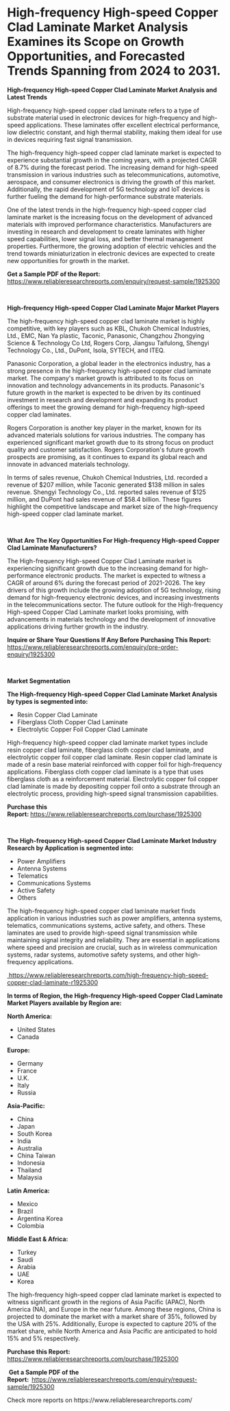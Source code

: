 <p><h1>High-frequency High-speed Copper Clad Laminate Market Analysis Examines its Scope on Growth Opportunities, and Forecasted Trends Spanning from 2024 to 2031.</h1></p><p><strong>High-frequency High-speed Copper Clad Laminate Market Analysis and Latest Trends</strong></p>
<p><p>High-frequency high-speed copper clad laminate refers to a type of substrate material used in electronic devices for high-frequency and high-speed applications. These laminates offer excellent electrical performance, low dielectric constant, and high thermal stability, making them ideal for use in devices requiring fast signal transmission.</p><p>The high-frequency high-speed copper clad laminate market is expected to experience substantial growth in the coming years, with a projected CAGR of 8.7% during the forecast period. The increasing demand for high-speed transmission in various industries such as telecommunications, automotive, aerospace, and consumer electronics is driving the growth of this market. Additionally, the rapid development of 5G technology and IoT devices is further fueling the demand for high-performance substrate materials.</p><p>One of the latest trends in the high-frequency high-speed copper clad laminate market is the increasing focus on the development of advanced materials with improved performance characteristics. Manufacturers are investing in research and development to create laminates with higher speed capabilities, lower signal loss, and better thermal management properties. Furthermore, the growing adoption of electric vehicles and the trend towards miniaturization in electronic devices are expected to create new opportunities for growth in the market.</p></p>
<p><strong>Get a Sample PDF of the Report:&nbsp;</strong> <a href="https://www.reliableresearchreports.com/enquiry/request-sample/1925300">https://www.reliableresearchreports.com/enquiry/request-sample/1925300</a></p>
<p>&nbsp;</p>
<p><strong>High-frequency High-speed Copper Clad Laminate Major Market Players</strong></p>
<p><p>The high-frequency high-speed copper clad laminate market is highly competitive, with key players such as KBL, Chukoh Chemical Industries, Ltd., EMC, Nan Ya plastic, Taconic, Panasonic, Changzhou Zhongying Science & Technology Co Ltd, Rogers Corp, Jiangsu Taifulong, Shengyi Technology Co., Ltd., DuPont, Isola, SYTECH, and ITEQ.</p><p>Panasonic Corporation, a global leader in the electronics industry, has a strong presence in the high-frequency high-speed copper clad laminate market. The company's market growth is attributed to its focus on innovation and technology advancements in its products. Panasonic's future growth in the market is expected to be driven by its continued investment in research and development and expanding its product offerings to meet the growing demand for high-frequency high-speed copper clad laminates.</p><p>Rogers Corporation is another key player in the market, known for its advanced materials solutions for various industries. The company has experienced significant market growth due to its strong focus on product quality and customer satisfaction. Rogers Corporation's future growth prospects are promising, as it continues to expand its global reach and innovate in advanced materials technology.</p><p>In terms of sales revenue, Chukoh Chemical Industries, Ltd. recorded a revenue of $207 million, while Taconic generated $138 million in sales revenue. Shengyi Technology Co., Ltd. reported sales revenue of $125 million, and DuPont had sales revenue of $58.4 billion. These figures highlight the competitive landscape and market size of the high-frequency high-speed copper clad laminate market.</p></p>
<p>&nbsp;</p>
<p><strong>What Are The Key Opportunities For High-frequency High-speed Copper Clad Laminate Manufacturers?</strong></p>
<p><p>The High-frequency High-speed Copper Clad Laminate market is experiencing significant growth due to the increasing demand for high-performance electronic products. The market is expected to witness a CAGR of around 6% during the forecast period of 2021-2026. The key drivers of this growth include the growing adoption of 5G technology, rising demand for high-frequency electronic devices, and increasing investments in the telecommunications sector. The future outlook for the High-frequency High-speed Copper Clad Laminate market looks promising, with advancements in materials technology and the development of innovative applications driving further growth in the industry.</p></p>
<p><strong>Inquire or Share Your Questions If Any Before Purchasing This Report:</strong> <a href="https://www.reliableresearchreports.com/enquiry/pre-order-enquiry/1925300">https://www.reliableresearchreports.com/enquiry/pre-order-enquiry/1925300</a></p>
<p>&nbsp;</p>
<p><strong>Market Segmentation</strong></p>
<p><strong>The High-frequency High-speed Copper Clad Laminate Market Analysis by types is segmented into:</strong></p>
<p><ul><li>Resin Copper Clad Laminate</li><li>Fiberglass Cloth Copper Clad Laminate</li><li>Electrolytic Copper Foil Copper Clad Laminate</li></ul></p>
<p><p>High-frequency high-speed copper clad laminate market types include resin copper clad laminate, fiberglass cloth copper clad laminate, and electrolytic copper foil copper clad laminate. Resin copper clad laminate is made of a resin base material reinforced with copper foil for high-frequency applications. Fiberglass cloth copper clad laminate is a type that uses fiberglass cloth as a reinforcement material. Electrolytic copper foil copper clad laminate is made by depositing copper foil onto a substrate through an electrolytic process, providing high-speed signal transmission capabilities.</p></p>
<p><strong>Purchase this Report:&nbsp;</strong><a href="https://www.reliableresearchreports.com/purchase/1925300">https://www.reliableresearchreports.com/purchase/1925300</a></p>
<p>&nbsp;</p>
<p><strong>The High-frequency High-speed Copper Clad Laminate Market Industry Research by Application is segmented into:</strong></p>
<p><ul><li>Power Amplifiers</li><li>Antenna Systems</li><li>Telematics</li><li>Communications Systems</li><li>Active Safety</li><li>Others</li></ul></p>
<p><p>The high-frequency high-speed copper clad laminate market finds application in various industries such as power amplifiers, antenna systems, telematics, communications systems, active safety, and others. These laminates are used to provide high-speed signal transmission while maintaining signal integrity and reliability. They are essential in applications where speed and precision are crucial, such as in wireless communication systems, radar systems, automotive safety systems, and other high-frequency applications.</p></p>
<p><a href="https://www.reliableresearchreports.com/high-frequency-high-speed-copper-clad-laminate-r1925300">&nbsp;https://www.reliableresearchreports.com/high-frequency-high-speed-copper-clad-laminate-r1925300</a></p>
<p><strong>In terms of Region, the High-frequency High-speed Copper Clad Laminate Market Players available by Region are:</strong></p>
<p>
    <p> <strong> North America: </strong>
        <ul>
            <li>United States</li>
            <li>Canada</li>
        </ul>
        </p> 
    <p> <strong> Europe: </strong>
        <ul>
            <li>Germany</li>
            <li>France</li>
            <li>U.K.</li>
            <li>Italy</li>
            <li>Russia</li>
        </ul>
        </p> 
    <p> <strong> Asia-Pacific: </strong>
        <ul>
            <li>China</li>
            <li>Japan</li>
            <li>South Korea</li>
            <li>India</li>
            <li>Australia</li>
            <li>China Taiwan</li>
            <li>Indonesia</li>
            <li>Thailand</li>
            <li>Malaysia</li>
        </ul>
        </p> 
    <p> <strong> Latin America: </strong>
        <ul>
            <li>Mexico</li>
            <li>Brazil</li>
            <li>Argentina Korea</li>
            <li>Colombia</li>
        </ul>
        </p> 
    <p> <strong> Middle East & Africa: </strong>
        <ul>
            <li>Turkey</li>
            <li>Saudi</li>
            <li>Arabia</li>
            <li>UAE</li>
            <li>Korea</li>
        </ul>
    </p>
    </p>
<p><p>The high-frequency high-speed copper clad laminate market is expected to witness significant growth in the regions of Asia Pacific (APAC), North America (NA), and Europe in the near future. Among these regions, China is projected to dominate the market with a market share of 35%, followed by the USA with 25%. Additionally, Europe is expected to capture 20% of the market share, while North America and Asia Pacific are anticipated to hold 15% and 5% respectively.</p></p>
<p><strong>Purchase this Report: </strong><a href="https://www.reliableresearchreports.com/purchase/1925300">https://www.reliableresearchreports.com/purchase/1925300</a></p>
<p>&nbsp;<strong>Get a Sample PDF of the Report:&nbsp;&nbsp;</strong><a href="https://www.reliableresearchreports.com/enquiry/request-sample/1925300">https://www.reliableresearchreports.com/enquiry/request-sample/1925300</a></p>
<p><strong></strong></p>
<p>Check more reports on https://www.reliableresearchreports.com/</p>